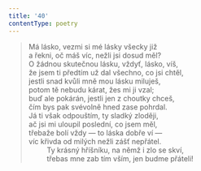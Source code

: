 ```yaml
---
title: '40'
contentType: poetry
---
```


<section>

> Má lásko, vezmi si mé lásky všecky již  
> a řekni, oč máš víc, nežli jsi dosud měl?  
> O žádnou skutečnou lásku, vždyť, lásko, víš,  
> že jsem ti předtím už dal všechno, co jsi chtěl,  
> jestli snad kvůli mně mou lásku miluješ,  
> potom tě nebudu kárat, žes mi ji vzal;  
> buď ale pokárán, jestli jen z choutky chceš,  
> čím bys pak svévolně hned zase pohrdal.  
> Já ti však odpouštím, ty sladký zloději,  
> ač jsi mi uloupil poslední, co jsem měl,  
> třebaže bolí vždy — to láska dobře ví —  
> víc křivda od milých nežli zášť nepřátel.  
>          Ty krásný hříšníku, na němž i zlo se skví,  
>          třebas mne zab tím vším, jen budme přáteli!

</section>

